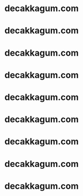 # decakkagum.com
# decakkagum.com
# decakkagum.com
# decakkagum.com
# decakkagum.com
# decakkagum.com
# decakkagum.com
# decakkagum.com
# decakkagum.com
